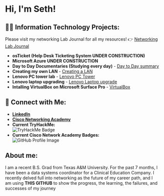 <h1>Hi, I'm Seth!</h1>

<h2>👨‍💻 Information Technology Projects:</h2>

Please visit my networking Lab Journal for all my resources!
👉 [Networking Lab Journal](https://github.com/sethadams2024/Networking-Lab-Journal)
- <b>osTicket (Help Desk Ticketing System UNDER CONSTRUCTION)</b>
- <b>Microsoft Azure UNDER CONSTRUCTION</b>
- <b>Day to Day Documentaries (Studying every day)</b>
      - [Day to Day summary](https://github.com/sethadams2024/networking-lab-journal/blob/main/day_to_day.md)
- <b>Creating my own LAN</b>
      - [Creating a LAN](https://github.com/sethadams2024/networking-lab-journal/blob/main/CreatingALAN.md)
- <b>Lenovo PC tower lab</b>
      - [Lenovo PC Tower](https://github.com/sethadams2024/networking-lab-journal/blob/main/LenovoPCSetupProject.md)
- <b>Lenovo laptop upgrading</b>
      - [Lenovo Laptop upgrade](https://github.com/sethadams2024/networking-lab-journal/blob/main/LenovoLaptopUpgrade.md)
- <b>Intalling VirtualBox on Microsoft Surface Pro</b>
      - [VirtualBox](https://github.com/sethadams2024/networking-lab-journal/blob/main/Installing_Virtual_Box.md)
    

## 🤳 Connect with Me:
- **[LinkedIn](https://www.linkedin.com/in/seth-adams-sa2025/)**  
- **[Cisco Networking Academy](https://www.netacad.com/dashboard)**  
- **Current TryHackMe:**  
  ![TryHackMe Badge](https://tryhackme-badges.s3.amazonaws.com/sethadams2024.png)  
- **Current Cisco Network Academy Badges:**  
  ![GitHub Profile Image](https://github.com/user-attachments/assets/f705520d-6637-4c12-a78d-9e9e858ec308)  


<h2> About me:</h2>
<p> I am a recent B.S. Grad from Texas A&M University. For the past 7 months, I have been a data systems coordinator for a Clinical Education Company.
I recently delved full into networking as the future of my career path, and I am using <b>THIS GITHUB</b>  to show the progress, the learning, the failures, and successes of my journey</p>
